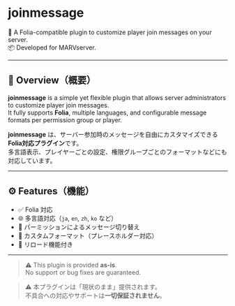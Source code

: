 # joinmessage

💬 A Folia-compatible plugin to customize player join messages on your server.  
📦 Developed for MARVserver.

---

## 📝 Overview（概要）

**joinmessage** is a simple yet flexible plugin that allows server administrators to customize player join messages.  
It fully supports **Folia**, multiple languages, and configurable message formats per permission group or player.

**joinmessage** は、サーバー参加時のメッセージを自由にカスタマイズできる **Folia対応プラグイン**です。  
多言語表示、プレイヤーごとの設定、権限グループごとのフォーマットなどにも対応しています。

---

## ⚙️ Features（機能）

- ✅ Folia 対応  
- 🌐 多言語対応（`ja`, `en`, `zh`, `ko` など）  
- 🛂 パーミッションによるメッセージ切り替え  
- 🎨 カスタムフォーマット（プレースホルダー対応）  
- 🔁 リロード機能付き  

---

> ⚠️ This plugin is provided **as-is**.  
> No support or bug fixes are guaranteed.

> ⚠️ 本プラグインは「現状のまま」提供されます。  
> 不具合への対応やサポートは**一切保証されません**。
